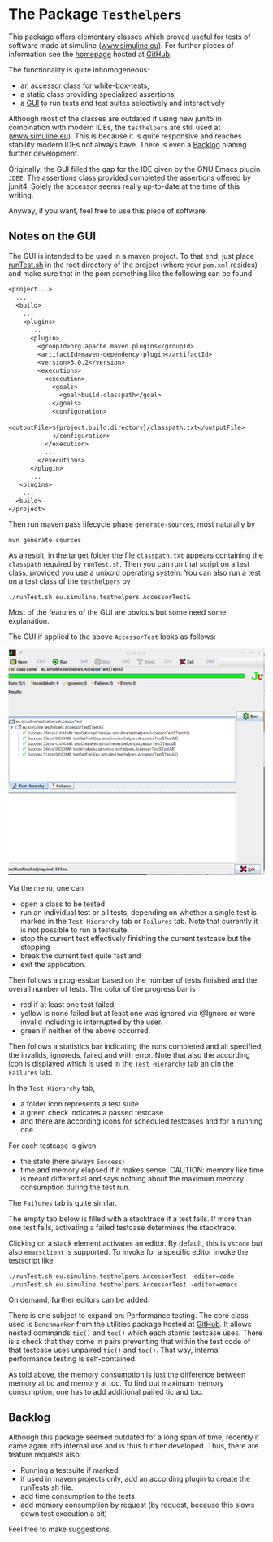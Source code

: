 <!-- markdownlint-disable no-trailing-spaces -->
<!-- markdownlint-disable no-inline-html -->
# The Package `Testhelpers`

This package offers elementary classes which proved useful 
for tests of software made at simuline (www.simuline.eu).
For further pieces of information see the 
[homepage](http://www.simuline.eu/TestHelpers/index.html) 
hosted at [GitHub](https://github.com/Reissner/TestHelpers). 

The functionality is quite inhomogeneous: 

- an accessor class for white-box-tests,
- a static class providing specialized assertions,
- a [GUI](#notes-on-the-gui) to run tests and test suites selectively and interactively

Although most of the classes are outdated if using new junit5
in combination with modern IDEs,
the `testhelpers` are still used at (www.simuline.eu). 
This is because it is quite responsive and reaches stability 
modern IDEs not always have. 
There is even a [Backlog](#backlog) planing further development. 


Originally, the GUI filled the gap for the IDE given by the GNU Emacs plugin `JDEE`.
The assertions class provided completed the assertions offered by junit4.
Solely the accessor seems really up-to-date at the time of this writing.

Anyway, if you want, feel free to use this piece of software.

## Notes on the GUI 

The GUI is intended to be used in a maven project.
To that end, just place [runTest.sh](./runTest.sh) in the root directory of the project
(where your `pom.xml` resides)
and make sure that in the pom something like the following can be found 

```[xml]
<project...>
  ...
  <build>
    ...
    <plugins>
      ...
      <plugin>
        <groupId>org.apache.maven.plugins</groupId>
        <artifactId>maven-dependency-plugin</artifactId>
        <version>3.0.2</version>
        <executions>
          <execution>
            <goals>
              <goal>build-classpath</goal>
            </goals>
            <configuration>
              <outputFile>${project.build.directory}/classpath.txt</outputFile>
            </configuration>
          </execution>
          ...
        </executions>
      </plugin>
      ...
   <plugins>
    ...
  <build>
</project>
 ```

Then run maven pass lifecycle phase `generate-sources`,
most naturally by 

```[sh]
mvn generate-sources
```

As a result, in the target folder the file `classpath.txt` appears
containing the `classpath` required by `runTest.sh`.
Then you can run that script on a test class, provided you use a unixoid operating system.
You can also run a test on a test class of the `testhelpers` by 

```[sh]
./runTest.sh eu.simuline.testhelpers.AccessorTest&
```

Most of the features of the GUI are obvious but some need some explanation. 

The GUI if applied to the above `AccessorTest` looks as follows: 

![testhelper GUI](./src/site/screenShotGUI.png)

Via the menu, one can 

- open a class to be tested 
- run an individual test or all tests, 
  depending on whether a single test is marked in the `Test Hierarchy` tab 
  or `Failures` tab. 
  Note that currently it is not possible to run a testsuite. 
- stop the current test effectively finishing the current testcase but the stopping 
- break the current test quite fast and 
- exit the application. 

Then follows a progressbar based on the number of tests finished 
and the overall number of tests. 
The color of the progress bar is 

- red if at least one test failed, 
- yellow is none failed but at least one was ignored via @Ignore 
  or were invalid including is interrupted by the user. 
- green if neither of the above occurred. 

Then follows a statistics bar indicating the runs completed and all specified, 
the invalids, ignoreds, failed and with error. 
Note that also the according icon is displayed 
which is used in the `Test Hierarchy` tab an din the `Failures` tab. 

In the `Test Hierarchy` tab, 

- a folder icon represents a test suite 
- a green check indicates a passed testcase 
- and there are according icons for scheduled testcases and for a running one. 

For each testcase is given 

- the state (here always `Success`)
- time and memory elapsed if it makes sense. 
  CAUTION: memory like time is meant differential 
  and says nothing about the maximum memory consumption during the test run. 

The `Failures` tab is quite similar. 

The empty tab below is filled with a stacktrace if a test fails. 
If more than one test fails, 
activating a failed testcase determines the stacktrace. 

Clicking on a stack element activates an editor. 
By default, this is `vscode` but also `emacsclient` is supported. 
To invoke for a specific editor invoke the testscript like 

```[sh]
./runTest.sh eu.simuline.testhelpers.AccessorTest -editor=code
./runTest.sh eu.simuline.testhelpers.AccessorTest -editor=emacs
```

On demand, further editors can be added. 

There is one subject to expand on: 
Performance testing. 
The core class used is `Benchmarker` from the utilities package 
hosted at [GitHub](https://github.com/Reissner/SUtils). 
It allows nested commands `tic()` and `toc()` 
which each atomic testcase uses. 
There is a check that they come in pairs 
preventing that within the test code of that testcase uses unpaired `tic()` and `toc()`. 
That way, internal performance testing is self-contained. 

As told above, the memory consumption is just the difference between memory at tic and memory at toc. 
To find out maximum memory consumption, one has to add additional paired tic and toc. 


## Backlog 

Although this package seemed outdated for a long span of time, 
recently it came again into internal use 
and is thus further developed. 
Thus, there are feature requests also: 

- Running a testsuite if marked. 
- if used in maven projects only, 
  add an according plugin to create the runTests.sh file. 
- add time consumption to the tests 
- add memory consumption by request (by request, because this slows down test execution a bit)

Feel free to make suggestions. 

